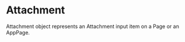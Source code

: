 # Attachment
Attachment object represents an Attachment input item on a Page or an AppPage.



<!--@include: ./common/no-methods.md -->


<!--@include: ./common/functions.md -->



<!--@include: ./common/event_objects.md -->




<!--@include: ./common/events.md -->

